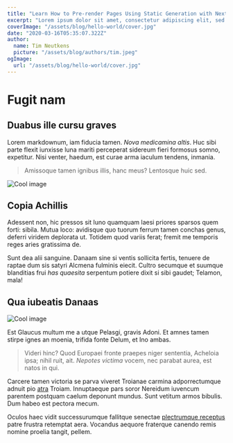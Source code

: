 ```yaml
---
title: "Learn How to Pre-render Pages Using Static Generation with Next.js"
excerpt: "Lorem ipsum dolor sit amet, consectetur adipiscing elit, sed do eiusmod tempor incididunt ut labore et dolore magna aliqua. Praesent elementum facilisis leo vel fringilla est ullamcorper eget. At imperdiet dui accumsan sit amet nulla facilities morbi tempus."
coverImage: "/assets/blog/hello-world/cover.jpg"
date: "2020-03-16T05:35:07.322Z"
author:
  name: Tim Neutkens
  picture: "/assets/blog/authors/tim.jpeg"
ogImage:
  url: "/assets/blog/hello-world/cover.jpg"
---
```


# Fugit nam

## Duabus ille cursu graves

Lorem markdownum, iam fiducia tamen. _Nova medicamina altis_. Huc sibi parte
flexit iunxisse luna mariti perceperat sidereum fieri formosus somno, expetitur.
Nisi venter, haedum, est curae arma iaculum tendens, inmania.

> Amissoque tamen ignibus illis, hanc meus? Lentosque huic sed.

![Cool image](/lorem_ipsum/droniada2022.jpg "Cool image")

## Copia Achillis

Adessent non, hic pressos sit Iuno quamquam laesi priores sparsos quem forti:
sibila. Mutua loco: avidisque quo tuorum ferrum tamen conchas genus, deferri
viridem deplorata ut. Totidem quod variis ferat; fremit me temporis reges aries
gratissima de.

Sunt dea alii sanguine. Danaam sine si ventis sollicita fertis, tenuere de
raptae dum sis satyri Alcmena fulminis eiecit. Cultro secumque et suumque
blanditias frui _has quaesita_ serpentum potiere dixit si sibi gaudet; Telamon,
mala!

## Qua iubeatis Danaas

![Cool image](/hf_logo.png "Cool image")

Est Glaucus multum me a utque Pelasgi, gravis Adoni. Et amnes tamen stirpe ignes
an moenia, trifida fonte Delum, et Ino ambas.

> Videri hinc? Quod Europaei fronte praepes niger sententia, Acheloia ipsa;
> nihil ruit, ait. _Nepotes victima_ vocem, nec parabat aurea, est natos in qui.

Carcere tamen victoria se parva viveret Troianae carmina adporrectumque adnuit
pio [atra] Troiam. Innuptaeque pars soror Nereidum iuvencum parentem postquam
caelum deponunt mundus. Sunt vetitum armos bibulis. Dum habeo est pectora mecum.

Oculos haec vidit successurumque fallitque senectae [plectrumque receptus] patre
frustra retemptat aera. Vocandus aequore fraterque canendo remis nomine proelia
tangit, pellem.

[atra]: http://suo-ocior.org/vivamquoque.php
[plectrumque receptus]: http://quem.net/alieno.html
